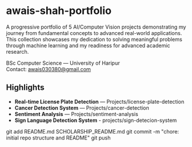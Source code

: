 # awais-shah-portfolio
A progressive portfolio of 5 AI/Computer Vision projects demonstrating my journey from fundamental concepts to advanced real-world applications. This collection showcases my dedication to solving meaningful problems through machine learning and my readiness for advanced academic research.

BSc Computer Science — University of Haripur  
Contact: awais030380@gmail.com

## Highlights
- **Real-time License Plate Detection** — Projects/license-plate-detection  
- **Cancer Detection System** — Projects/cancer-detection  
- **Sentiment Analysis** — Projects/sentiment-analysis
- **Sign Language Detection System** - projects/sign-detecion-system

git add README.md SCHOLARSHIP_README.md
git commit -m "chore: initial repo structure and README"
git push
